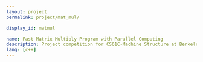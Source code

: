 ```yaml
---
layout: project
permalink: project/mat_mul/

display_id: matmul

name: Fast Matrix Multiply Program with Parallel Computing
description: Project competition for CS61C-Machine Structure at Berkeley
lang: [c++]
---
```

